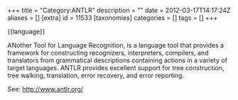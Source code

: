 +++
title = "Category:ANTLR"
description = ""
date = 2012-03-17T14:17:24Z
aliases = []
[extra]
id = 11533
[taxonomies]
categories = []
tags = []
+++

{{language}}

ANother Tool for Language Recognition, is a language tool that provides a framework for constructing recognizers, interpreters, compilers, and translators from grammatical descriptions containing actions in a variety of target languages. ANTLR provides excellent support for tree construction, tree walking, translation, error recovery, and error reporting.

See: http://www.antlr.org/
